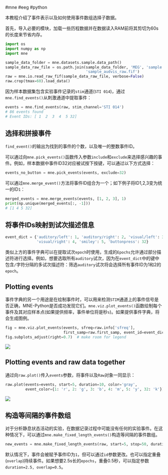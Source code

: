 #mne #eeg #python 

本教程介绍了事件表示以及如何使用事件数组选择子数据。

首先，导入必要的模块，加载一些历程数据并在数据读入RAM前将其剪切为60s的长度来节省内存。

```python
import os
import numpy as np
import mne

sample_data_folder = mne.datasets.sample.data_path()
sample_data_raw_file = os.path.join(sample_data_folder, 'MEG', 'sample',
                                    'sample_audvis_raw.fif')
raw = mne.io.read_raw_fif(sample_data_raw_file, verbose=False)
raw.crop(tmax=60).load_data()
```

因为样本数据集包含实验事件记录的`stim`通道(`STI 014`)，通过`mne.find_events()`从刺激通道中提取事件：

```python
events = mne.find_events(raw, stim_channel='STI 014')
# 86 events found
# Event IDs: [ 1  2  3  4  5 32]
```

## 选择和拼接事件

`find_event()`的输出为找到的事件的个数，以及唯一的整数事件ID。

可以通过向`mne.pick_events()`函数传入参数`include`和`exclude`来选择感兴趣的事件。例如，样本数据中事件ID32对应被试按下按键，可以通过以下方式选择：

```python
events_no_button = mne.pick_events(events, exclude=32)
```

可以通过`mne.merge_event()`方法将事件ID组合为一个；如下例子将ID1,2,3变为统一的ID`1`：

```python
merged_events = mne.merge_events(events, [1, 2, 3], 1)
print(np.unique(merged_events[:, -1]))
# [1 4 5 32]
```

## 将事件IDs映射到试次描述信息

```python
event_dict = {'auditory/left': 1, 'auditory/right': 2, 'visual/left': 3,
              'visual/right': 4, 'smiley': 5, 'buttonpress': 32}
```

类似上方的事件字典可以在提取试次`epoch`时使用，生成的`Epochs`允许通过部分描述符进行选择。例如，想要选取所有`auditory`试次，因为在`event_dict`中的键中包含`/`字符分隔的多试次描述符：筛选`auditory`试次将会选择所有事件ID为1和2的`epoch`。

## Plotting events

事件字典的另一个用途是在绘制事件时，可以用来检测`STIM`通道上的事件信号是否正确，MNE-Python是否成功发现它们。`mne.viz.plot_events()`函数绘制每个事件及其对应样本点(如果提供频率，事件单位将是秒`s`)。如果提供事件字典，将会生成图例。

```python
fig = mne.viz.plot_events(events, sfreq=raw.info['sfreq'],
                          first_samp=raw.first_samp, event_id=event_dict)
fig.subplots_adjust(right=0.7)  # make room for legend
```

![](https://mne.tools/stable/_images/sphx_glr_20_event_arrays_001.png)

## Plotting events and raw data together

通过向`raw.plot()`传入`events`参数，将事件以及`Raw`对象一同显示：

```python
raw.plot(events=events, start=5, duration=10, color='gray',
         event_color={1: 'r', 2: 'g', 3: 'b', 4: 'm', 5: 'y', 32: 'k'})
```

![](https://mne.tools/stable/_images/sphx_glr_20_event_arrays_002.png)

## 构造等间隔的事件数组

对于分析静息状态活动的实验，在数据记录过程中可能没有任何的实验事件。在这种情况下，可以通过`mne.make_fixed_length_events()`构造等间隔的事件数组。

```python
new_events = mne.make_fixed_length_events(raw, start=5, stop=50, duration=2.)
```

默认情况下，事件会被赋予事件ID为`1`，但可以通过`id`参数更改。也可以指定重叠(`overlap`)持续事件。如果想要2.5s长的`epochs`，重叠0.5秒，可以指定参数`duration=2.5, overlap=0.5`。

